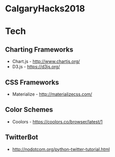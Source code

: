 # CalgaryHacks2018

# Tech

## Charting Frameworks
* Chart.js - http://www.chartjs.org/
* D3.js - https://d3js.org/

## CSS Frameworks
* Materialize - http://materializecss.com/

## Color Schemes
* Coolors - https://coolors.co/browser/latest/1

## TwitterBot

* http://nodotcom.org/python-twitter-tutorial.html

